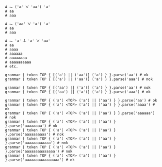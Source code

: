     A ⩴ ('a' ⋁ 'aa') 'a'
    # aa
    # aaa

    A ⩴ ('aa' ⋁ 'a') 'a'
    # aa
    # aaa

    A ⩴ 'a' A 'a' ⋁ 'aa'
    # aa
    # aaaa
    # aaaaaa
    # aaaaaaaa
    # aaaaaaaaaa
    # etc.

    grammar { token TOP { [('a') || ('aa')] ('a') } }.parse('aa') # ok
    grammar { token TOP { [('a') || ('aa')] ('a') } }.parse('aaa') # nok

    grammar { token TOP { [('aa') || ('a')] ('a') } }.parse('aa') # nok
    grammar { token TOP { [('aa') || ('a')] ('a') } }.parse('aaa') # ok

    grammar { token TOP { ('a') <TOP> ('a') || ('aa') } }.parse('aa') # ok
    grammar { token TOP { ('a') <TOP> ('a') || ('aa') } }.parse('aaaa') # ok
    grammar { token TOP { ('a') <TOP> ('a') || ('aa') } }.parse('aaaaaa') # nok
    grammar { token TOP { ('a') <TOP> ('a') || ('aa') } }.parse('aaaaaaaa') # ok
    grammar { token TOP { ('a') <TOP> ('a') || ('aa') } }.parse('aaaaaaaaaa') # nok
    grammar { token TOP { ('a') <TOP> ('a') || ('aa') } }.parse('aaaaaaaaaaaa') # nok
    grammar { token TOP { ('a') <TOP> ('a') || ('aa') } }.parse('aaaaaaaaaaaaaa') # nok
    grammar { token TOP { ('a') <TOP> ('a') || ('aa') } }.parse('aaaaaaaaaaaaaaaa') # ok
